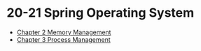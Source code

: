 # 20-21 Spring Operating System
- [Chapter 2 Memory Management](memory-management.md)
- [Chapter 3 Process Management](process-management.md)